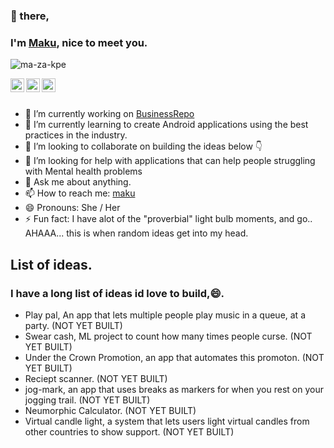 ### 👋 there, 
### I'm [Maku](https://www.maku.dev/), nice to meet you. 

<p align="left"> <img src="https://komarev.com/ghpvc/?username=ma-za-kpe&label=Views&color=blue&style=plastic" alt="ma-za-kpe" /> </p>

<a href="https://twitter.com/ma_za_kpe">
  <img align="left" alt="
  's Twitter" width="22px" src="https://cdn.jsdelivr.net/npm/simple-icons@v3/icons/twitter.svg" />
</a>
<a href="https://www.linkedin.com/in/maku-mazakpe-700a3a165/">
  <img align="left" alt="Guru's Linkdein" width="22px" src="https://cdn.jsdelivr.net/npm/simple-icons@v3/icons/linkedin.svg" />
</a>
<a href="https://github.com/ma-za-kpe">
  <img align="left" alt="Guru's Github" width="22px" src="https://cdn.jsdelivr.net/npm/simple-icons@v3/icons/github.svg" />
</a>

<br/>
<br/>

- 🔭 I’m currently working on [BusinessRepo](https://angry-ramanujan-b80ca5.netlify.app/)
- 🌱 I’m currently learning to create Android applications using the best practices in the industry.
- 👯 I’m looking to collaborate on building the ideas below 👇
- 🤔 I’m looking for help with applications that can help people struggling with Mental health problems
- 💬 Ask me about anything.
- 📫 How to reach me: [maku](makpalyy@gmail.com)
- 😄 Pronouns: She / Her
- ⚡ Fun fact: I have alot of the "proverbial" light bulb moments, and go.. AHAAA... this is when random ideas get into my head.

## List of ideas.
### I have a long list of ideas id love to build,😄.

- Play pal, An app that lets multiple people play music in a queue, at a party. (NOT YET BUILT)
- Swear cash, ML project to count how many times people curse. (NOT YET BUILT)
- Under the Crown Promotion, an app that automates this promoton. (NOT YET BUILT)
- Reciept scanner. (NOT YET BUILT)
- jog-mark, an app that uses breaks as markers for when you rest on your jogging trail. (NOT YET BUILT)
- Neumorphic Calculator. (NOT YET BUILT)
- Virtual candle light, a system that lets users light virtual candles from other countries to show support. (NOT YET BUILT)
